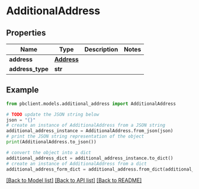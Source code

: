 # AdditionalAddress


## Properties

Name | Type | Description | Notes
------------ | ------------- | ------------- | -------------
**address** | [**Address**](Address.md) |  | 
**address_type** | **str** |  | 

## Example

```python
from pbclient.models.additional_address import AdditionalAddress

# TODO update the JSON string below
json = "{}"
# create an instance of AdditionalAddress from a JSON string
additional_address_instance = AdditionalAddress.from_json(json)
# print the JSON string representation of the object
print(AdditionalAddress.to_json())

# convert the object into a dict
additional_address_dict = additional_address_instance.to_dict()
# create an instance of AdditionalAddress from a dict
additional_address_form_dict = additional_address.from_dict(additional_address_dict)
```
[[Back to Model list]](../README.md#documentation-for-models) [[Back to API list]](../README.md#documentation-for-api-endpoints) [[Back to README]](../README.md)


